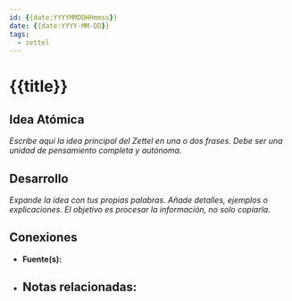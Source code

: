 ```yaml
---
id: {{date:YYYYMMDDHHmmss}}
date: {{date:YYYY-MM-DD}}
tags:
  - zettel
---
```

# {{title}}

## Idea Atómica
*Escribe aquí la idea principal del Zettel en una o dos frases. Debe ser una unidad de pensamiento completa y autónoma.*

## Desarrollo
*Expande la idea con tus propias palabras. Añade detalles, ejemplos o explicaciones. El objetivo es procesar la información, no solo copiarla.*

## Conexiones
- **Fuente(s):** 
- **Notas relacionadas:**
  - 

